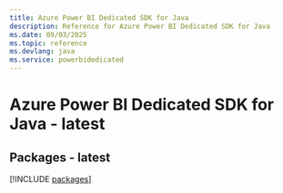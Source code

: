 ```yaml
---
title: Azure Power BI Dedicated SDK for Java
description: Reference for Azure Power BI Dedicated SDK for Java
ms.date: 09/03/2025
ms.topic: reference
ms.devlang: java
ms.service: powerbidedicated
---
```

# Azure Power BI Dedicated SDK for Java - latest
## Packages - latest
[!INCLUDE [packages](power-bi-dedicated-index.md)]